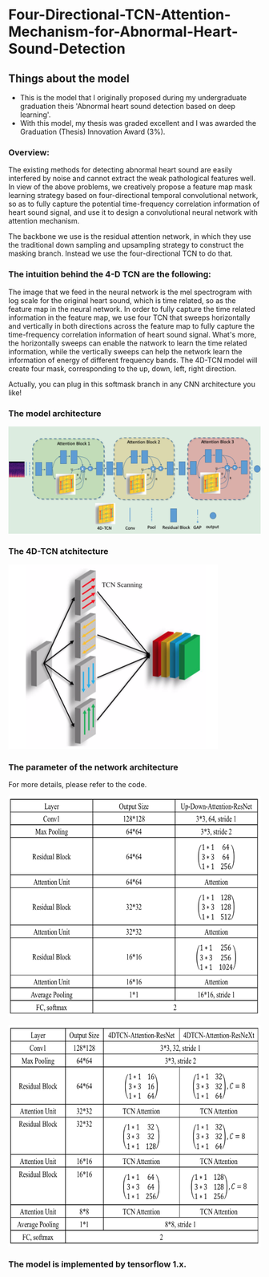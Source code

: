 # Four-Directional-TCN-Attention-Mechanism-for-Abnormal-Heart-Sound-Detection


## Things about the model
* This is the model that I originally proposed during my undergraduate graduation theis 'Abnormal heart sound detection based on deep learning'.
* With this model, my thesis was graded excellent and I was awarded the Graduation (Thesis) Innovation Award (3%).

### Overview: 

The existing methods for detecting abnormal heart sound are easily interfered by noise and cannot extract the weak pathological features well. In view of the above problems, we creatively propose a feature map mask learning strategy based on four-directional temporal convolutional network, so as to fully capture the potential time-frequency correlation information of heart sound signal, and use it to design a convolutional neural network with attention mechanism.


The backbone we use is the residual attention network, in which they use the traditional down sampling and upsampling strategy to construct the masking branch. Instead we use the four-directional TCN to do that.

### The intuition behind the 4-D TCN are the following:

The image that we feed in the neural network is the mel spectrogram with log scale for the original heart sound, which is time related, so as the feature map in the neural network. In order to fully capture the time related information in the feature map, we use four TCN that sweeps horizontally and vertically in both directions across the feature map to fully capture the time-frequency correlation information of heart sound signal. What's more, the horizontally sweeps can enable the natwork to learn the time related information, while the vertically sweeps can help the network learn the information of energy of different frequency bands. The 4D-TCN model will create four mask, corresponding to the up, down, left, right direction. 

Actually, you can plug in this softmask branch in any CNN architecture you like!


### The model architecture

<img src = https://github.com/GuoshenLi/Four-Directional-TCN-Attention-Mechanism-for-Abnormal-Heart-Sound-Detection/blob/main/tcn_masking_model.png><br/>

### The 4D-TCN atchitecture
<img src = https://github.com/GuoshenLi/Four-Directional-TCN-Attention-Mechanism-for-Abnormal-Heart-Sound-Detection/blob/main/4dtcn.png width = '418' height = '368'/><br/>

### The parameter of the network architecture
For more details, please refer to the code.



<img src = https://github.com/GuoshenLi/Four-Directional-TCN-Attention-Mechanism-for-Abnormal-Heart-Sound-Detection/blob/main/param1.png width = '662' height = '441'><br/>

<img src = https://github.com/GuoshenLi/Four-Directional-TCN-Attention-Mechanism-for-Abnormal-Heart-Sound-Detection/blob/main/param2.png width = '662' height = '441'/><br/>

### The model is implemented by tensorflow 1.x.


